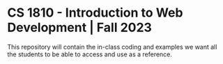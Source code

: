 # CS 1810 - Introduction to Web Development | Fall 2023

This repository will contain the in-class coding and examples we want all the students to be able to access and use as a reference.
